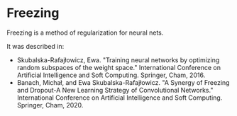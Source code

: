 # Freezing

Freezing is a method of regularization for neural nets.

It was described in:
- Skubalska-Rafajłowicz, Ewa. "Training neural networks by optimizing random subspaces of the weight space." International Conference on Artificial Intelligence and Soft Computing. Springer, Cham, 2016.
- Banach, Michał, and Ewa Skubalska-Rafajłowicz. "A Synergy of Freezing and Dropout-A New Learning Strategy of Convolutional Networks." International Conference on Artificial Intelligence and Soft Computing. Springer, Cham, 2020.

